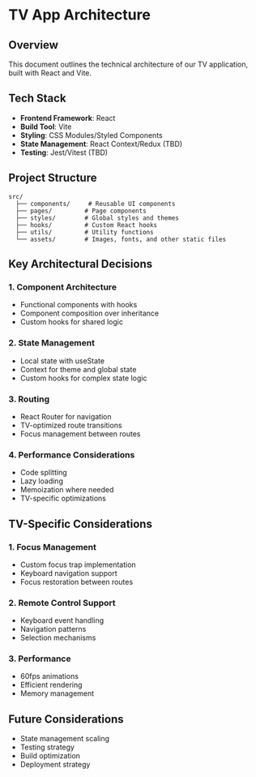 # TV App Architecture

## Overview
This document outlines the technical architecture of our TV application, built with React and Vite.

## Tech Stack
- **Frontend Framework**: React
- **Build Tool**: Vite
- **Styling**: CSS Modules/Styled Components
- **State Management**: React Context/Redux (TBD)
- **Testing**: Jest/Vitest (TBD)

## Project Structure
```
src/
  ├── components/     # Reusable UI components
  ├── pages/         # Page components
  ├── styles/        # Global styles and themes
  ├── hooks/         # Custom React hooks
  ├── utils/         # Utility functions
  └── assets/        # Images, fonts, and other static files
```

## Key Architectural Decisions

### 1. Component Architecture
- Functional components with hooks
- Component composition over inheritance
- Custom hooks for shared logic

### 2. State Management
- Local state with useState
- Context for theme and global state
- Custom hooks for complex state logic

### 3. Routing
- React Router for navigation
- TV-optimized route transitions
- Focus management between routes

### 4. Performance Considerations
- Code splitting
- Lazy loading
- Memoization where needed
- TV-specific optimizations

## TV-Specific Considerations

### 1. Focus Management
- Custom focus trap implementation
- Keyboard navigation support
- Focus restoration between routes

### 2. Remote Control Support
- Keyboard event handling
- Navigation patterns
- Selection mechanisms

### 3. Performance
- 60fps animations
- Efficient rendering
- Memory management

## Future Considerations
- State management scaling
- Testing strategy
- Build optimization
- Deployment strategy 